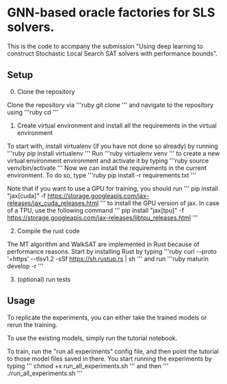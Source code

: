 # GNN-based oracle factories for SLS solvers.

This is the code to accmpany the submission "Using deep learning to construct Stochastic Local Search SAT solvers with performance bounds". 

## Setup
0. Clone the repository

Clone the repository via
'''ruby
git clone <repo>
'''
and navigate to the repository using
'''ruby
cd <repo>
'''

1. Create virtual environment and install all the requirements in the virtual environment

To start with, install virtualenv (if you have not done so already) by running
'''ruby
pip install virtualenv
'''
Run 
'''ruby
virtualenv venv
'''
to create a new virtual environment environment and activate it by typing
'''ruby
source venv/bin/activate
'''
Now we can install the requirements in the current environment. To do so, type
'''ruby
pip install -r requirements.txt
'''

Note that if you want to use a GPU for training, you should run
'''
pip install "jax[cuda]" -f https://storage.googleapis.com/jax-releases/jax_cuda_releases.html
'''
to install the GPU version of jax. In case of a TPU, use the following command
'''
pip install "jax[tpu]" -f https://storage.googleapis.com/jax-releases/libtpu_releases.html
'''


2. Compile the rust code

The MT algorithm and WalkSAT are implemented in Rust because of performance reasons. Start by installing Rust by typing
'''ruby
curl --proto '=https' --tlsv1.2 -sSf https://sh.rustup.rs | sh
'''
and run
'''ruby
maturin develop -r
'''

3. (optional) run tests

## Usage

To replicate the experiments, you can either take the trained models or rerun the training. 

To use the existing models, simply run the tutorial notebook. 

To train, run the "run all experiments" config file, and then point the tutorial to those model files saved in there. You start running the experiments by typing 
'''
 chmod +x run_all_experiments.sh 
'''
and then
'''
./run_all_experiments.sh 
'''